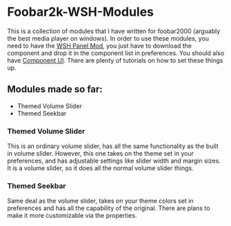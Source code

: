 # Foobar2k-WSH-Modules
This is a collection of modules that I have written for foobar2000 (arguably the best media player on windows).  In order to use these modules, you need to have the [WSH Panel Mod](https://code.google.com/archive/p/foo-wsh-panel-mod/downloads), you just have to download the component and drop it in the component list in preferences.  You should also have [Component UI](http://www.foobar2000.org/components/view/foo_ui_columns).  There are plenty of tutorials on how to set these things up.
## Modules made so far:
* Themed Volume Slider
* Themed Seekbar


### Themed Volume Slider
This is an ordinary volume slider, has all the same functionality as the built in volume slider.  However, this one takes on the theme set in your preferences, and has adjustable settings like slider width and margin sizes.  It is a volume slider, so it does all the normal volume slider things.

### Themed Seekbar
Same deal as the volume slider, takes on your theme colors set in preferences and has all the capability of the original.  There are plans to make it more customizable via the properties.

